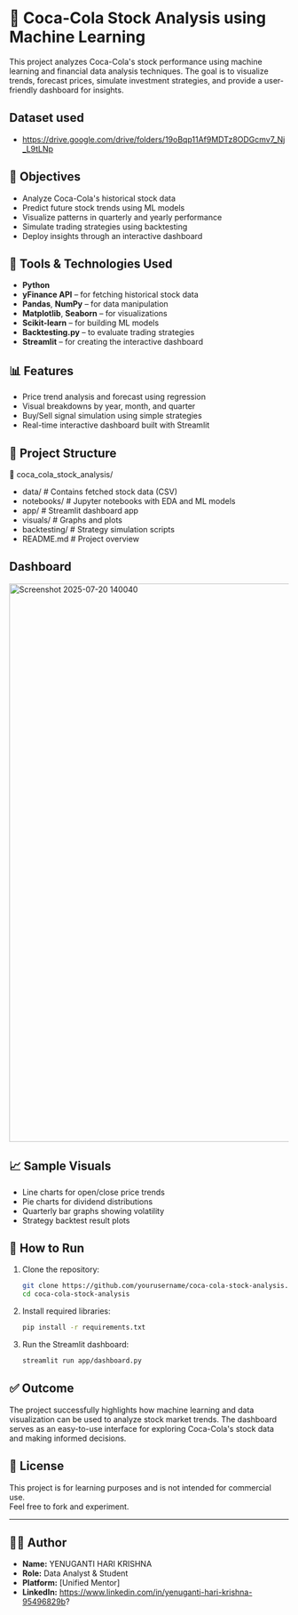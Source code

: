# 🥤 Coca-Cola Stock Analysis using Machine Learning

This project analyzes Coca-Cola's stock performance using machine learning and financial data analysis techniques. The goal is to visualize trends, forecast prices, simulate investment strategies, and provide a user-friendly dashboard for insights.

## Dataset used
- https://drive.google.com/drive/folders/19oBqp11Af9MDTz8ODGcmv7_Nj_L9tLNp
## 📌 Objectives
- Analyze Coca-Cola's historical stock data
- Predict future stock trends using ML models
- Visualize patterns in quarterly and yearly performance
- Simulate trading strategies using backtesting
- Deploy insights through an interactive dashboard

## 🧰 Tools & Technologies Used
- **Python**
- **yFinance API** – for fetching historical stock data
- **Pandas**, **NumPy** – for data manipulation
- **Matplotlib**, **Seaborn** – for visualizations
- **Scikit-learn** – for building ML models
- **Backtesting.py** – to evaluate trading strategies
- **Streamlit** – for creating the interactive dashboard

## 📊 Features
- Price trend analysis and forecast using regression
- Visual breakdowns by year, month, and quarter
- Buy/Sell signal simulation using simple strategies
- Real-time interactive dashboard built with Streamlit

## 📂 Project Structure
📁 coca_cola_stock_analysis/
- data/ # Contains fetched stock data (CSV)
- notebooks/ # Jupyter notebooks with EDA and ML models
- app/ # Streamlit dashboard app
- visuals/ # Graphs and plots
- backtesting/ # Strategy simulation scripts
- README.md # Project overview

## Dashboard
<img width="1787" height="1005" alt="Screenshot 2025-07-20 140040" src="https://github.com/user-attachments/assets/d2923e61-821f-495a-91a5-c2890bd86715" />

## 📈 Sample Visuals
- Line charts for open/close price trends
- Pie charts for dividend distributions
- Quarterly bar graphs showing volatility
- Strategy backtest result plots

## 🚀 How to Run
1. Clone the repository:
    ```bash
    git clone https://github.com/yourusername/coca-cola-stock-analysis.git
    cd coca-cola-stock-analysis
    ```

2. Install required libraries:
    ```bash
    pip install -r requirements.txt
    ```

3. Run the Streamlit dashboard:
    ```bash
    streamlit run app/dashboard.py
    ```

## ✅ Outcome
The project successfully highlights how machine learning and data visualization can be used to analyze stock market trends. The dashboard serves as an easy-to-use interface for exploring Coca-Cola's stock data and making informed decisions.

## 📜 License

This project is for learning purposes and is not intended for commercial use.  
Feel free to fork and experiment.

---

## 🙋‍♂️ Author

- **Name:** YENUGANTI HARI KRISHNA  
- **Role:** Data Analyst & Student  
- **Platform:** [Unified Mentor]  
- **LinkedIn:** https://www.linkedin.com/in/yenuganti-hari-krishna-95496829b?
